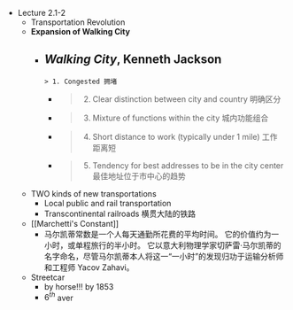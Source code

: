 - Lecture 2.1-2
	- Transportation Revolution
	- **Expansion of Walking City**
		- *Walking City*, Kenneth Jackson
			-
			  > 1. Congested 拥堵
			-
			  > 2. Clear distinction between city and country 明确区分
			-
			  > 3. Mixture of functions within the city 城内功能组合
			-
			  > 4. Short distance to work (typically under 1 mile) 工作距离短
			-
			  > 5. Tendency for best addresses to be in the city center 最佳地址位于市中心的趋势
	- TWO kinds of new transportations
		- Local public and rail transportation
		- Transcontinental railroads 横贯大陆的铁路
	- [[Marchetti's Constant]]
		- 马尔凯蒂常数是一个人每天通勤所花费的平均时间。 它的价值约为一小时，或单程旅行的半小时。 它以意大利物理学家切萨雷·马尔凯蒂的名字命名，尽管马尔凯蒂本人将这一“一小时”的发现归功于运输分析师和工程师 Yacov Zahavi。
	- Streetcar
		- by horse!!! by 1853
		- $6^{th}$ aver